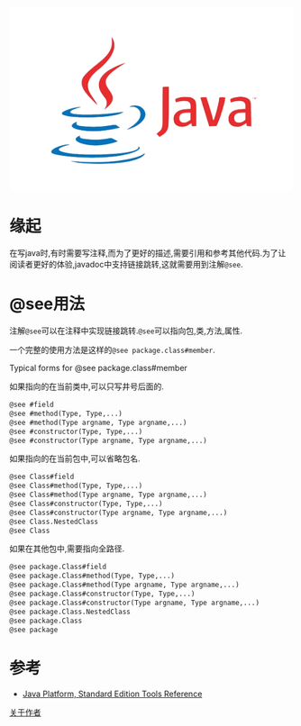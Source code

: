 [](使用java中的注解@see)

![](./logos/java_logo.png)

# 缘起

在写java时,有时需要写注释,而为了更好的描述,需要引用和参考其他代码.为了让阅读者更好的体验,javadoc中支持链接跳转,这就需要用到注解`@see`.

# @see用法

注解`@see`可以在注释中实现链接跳转.`@see`可以指向包,类,方法,属性.

一个完整的使用方法是这样的`@see package.class#member`.


Typical forms for @see package.class#member 

如果指向的在当前类中,可以只写井号后面的.

```
@see #field
@see #method(Type, Type,...)
@see #method(Type argname, Type argname,...)
@see #constructor(Type, Type,...)
@see #constructor(Type argname, Type argname,...) 
```

如果指向的在当前包中,可以省略包名.

```
@see Class#field
@see Class#method(Type, Type,...)
@see Class#method(Type argname, Type argname,...)
@see Class#constructor(Type, Type,...)
@see Class#constructor(Type argname, Type argname,...)
@see Class.NestedClass
@see Class 
```

如果在其他包中,需要指向全路径.

```
@see package.Class#field
@see package.Class#method(Type, Type,...)
@see package.Class#method(Type argname, Type argname,...)
@see package.Class#constructor(Type, Type,...)
@see package.Class#constructor(Type argname, Type argname,...)
@see package.Class.NestedClass
@see package.Class
@see package
```

# 参考

* [Java Platform, Standard Edition Tools Reference](https://docs.oracle.com/javase/8/docs/technotes/tools/windows/javadoc.html)

[关于作者](http://about.me/qyf404)